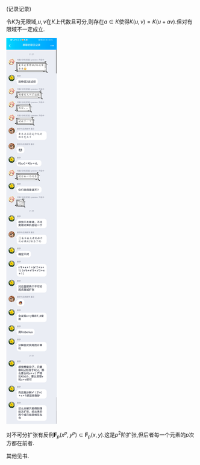(记录记录)

令$K$为无限域,$u,v$在$K$上代数且可分,则存在$a \in K$使得$K(u,v) = K(u+av)$.但对有限域不一定成立.

<img src="https://raw.githubusercontent.com/Wuxiangdong/Wuxiangdong.github.io/master/_posts/pictures/Screenshot_20200326_221604_com.tencent.mobileqq.jpg">

对不可分扩张有反例$\mathbf{F}_p(x^p,y^p) \subset \mathbf{F}_p(x,y)$.这是$p^2$阶扩张,但后者每一个元素的$p$次方都在前者.

其他见书.
